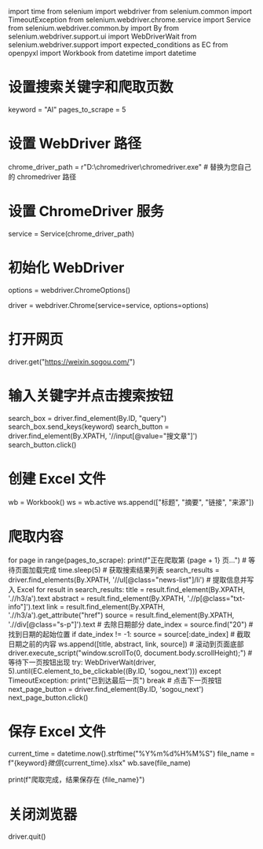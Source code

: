 import time
from selenium import webdriver
from selenium.common import TimeoutException
from selenium.webdriver.chrome.service import Service
from selenium.webdriver.common.by import By
from selenium.webdriver.support.ui import WebDriverWait
from selenium.webdriver.support import expected_conditions as EC
from openpyxl import Workbook
from datetime import datetime

# 设置搜索关键字和爬取页数
keyword = "AI"
pages_to_scrape = 5

# 设置 WebDriver 路径
chrome_driver_path = r"D:\chromedriver\chromedriver.exe" # 替换为您自己的 chromedriver 路径

# 设置 ChromeDriver 服务
service = Service(chrome_driver_path)

# 初始化 WebDriver
options = webdriver.ChromeOptions()

driver = webdriver.Chrome(service=service, options=options)

# 打开网页
driver.get("https://weixin.sogou.com/")

# 输入关键字并点击搜索按钮
search_box = driver.find_element(By.ID, "query")
search_box.send_keys(keyword)
search_button = driver.find_element(By.XPATH, '//input[@value="搜文章"]')
search_button.click()

# 创建 Excel 文件
wb = Workbook()
ws = wb.active
ws.append(["标题", "摘要", "链接", "来源"])

# 爬取内容
for page in range(pages_to_scrape):
    print(f"正在爬取第 {page + 1} 页...")
    # 等待页面加载完成
    time.sleep(5)
    # 获取搜索结果列表
    search_results = driver.find_elements(By.XPATH, '//ul[@class="news-list"]/li')
    # 提取信息并写入 Excel
    for result in search_results:
        title = result.find_element(By.XPATH, './/h3/a').text
        abstract = result.find_element(By.XPATH, './/p[@class="txt-info"]').text
        link = result.find_element(By.XPATH, './/h3/a').get_attribute("href")
        source = result.find_element(By.XPATH, './/div[@class="s-p"]').text
        # 去除日期部分
        date_index = source.find("20")  # 找到日期的起始位置
        if date_index != -1:
            source = source[:date_index]  # 截取日期之前的内容
        ws.append([title, abstract, link, source])
    # 滚动到页面底部
    driver.execute_script("window.scrollTo(0, document.body.scrollHeight);")
    # 等待下一页按钮出现
    try:
        WebDriverWait(driver, 5).until(EC.element_to_be_clickable((By.ID, 'sogou_next')))
    except TimeoutException:
        print("已到达最后一页")
        break
    # 点击下一页按钮
    next_page_button = driver.find_element(By.ID, 'sogou_next')
    next_page_button.click()

# 保存 Excel 文件
current_time = datetime.now().strftime("%Y%m%d%H%M%S")
file_name = f"{keyword}_微信_{current_time}.xlsx"
wb.save(file_name)

print(f"爬取完成，结果保存在 {file_name}")

# 关闭浏览器
driver.quit()
